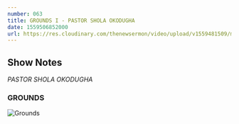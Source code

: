 ```yaml
---
number: 063
title: GROUNDS I - PASTOR SHOLA OKODUGHA
date: 1559506852000
url: https://res.cloudinary.com/thenewsermon/video/upload/v1559481509/messages/Grounds_I.mp3
---
```


## Show Notes
_PASTOR SHOLA OKODUGHA_

### GROUNDS

![Grounds](https://res.cloudinary.com/thenewsermon/image/upload/v1559481599/sermon%20display%20pictures/Grounds_I_DP.jpg)